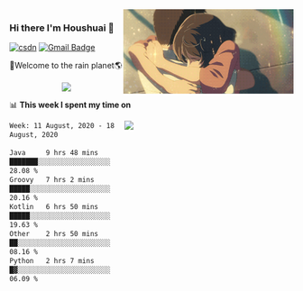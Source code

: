 <img  align='right' height="150" src="https://github.com/LikeRainDay/LikeRainDay/blob/master/pic/img_rain_1.gif?raw=true">



### Hi there I'm Houshuai :lemon:

[![csdn](https://img.shields.io/badge/-csdn-c14438?style=flat-square&logo=c&logoColor=white)](https://blog.csdn.net/qq_15807167)
[![Gmail Badge](https://img.shields.io/badge/-gmail-c14438?style=flat-square&logo=Gmail&logoColor=white&link=mailto:houshuai0816@gmail.com)](mailto:houshuai0816@gmail.com)

🚀Welcome to the rain planet🌎

<center>
<img align='center'  src="https://source.unsplash.com/random/1200x600">
</center>

📊 **This week I spent my time on**

<img align='right'   width="300" src="https://github-readme-stats.vercel.app/api?username=LikeRainDay&show_icons=true&title_color=fff&icon_color=79ff97&text_color=9f9f9f&bg_color=151515">

<!--START_SECTION:waka-->
```text
Week: 11 August, 2020 - 18 August, 2020

Java     9 hrs 48 mins   ███████░░░░░░░░░░░░░░░░░░   28.08 % 
Groovy   7 hrs 2 mins    █████░░░░░░░░░░░░░░░░░░░░   20.16 % 
Kotlin   6 hrs 50 mins   █████░░░░░░░░░░░░░░░░░░░░   19.63 % 
Other    2 hrs 50 mins   ██░░░░░░░░░░░░░░░░░░░░░░░   08.16 % 
Python   2 hrs 7 mins    █▓░░░░░░░░░░░░░░░░░░░░░░░   06.09 % 
```
<!--END_SECTION:waka-->

